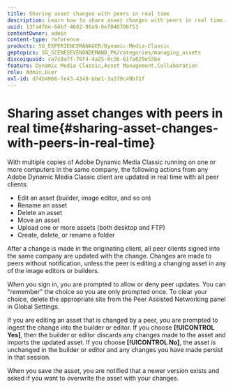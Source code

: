 ```yaml
---
title: Sharing asset changes with peers in real time
description: Learn how to share asset changes with peers in real time.
uuid: 13fa4f6e-66bf-4682-96a9-0e7040706f53
contentOwner: admin
content-type: reference
products: SG_EXPERIENCEMANAGER/Dynamic-Media-Classic
geptopics: SG_SCENESEVENONDEMAND_PK/categories/managing_assets
discoiquuid: ca7c8a7f-76f4-4a25-8c36-617a029e55be
feature: Dynamic Media Classic,Asset Management,Collaboration
role: Admin,User
exl-id: d74b4966-fe43-4349-bbe1-3a379c49bf1f
---
```

# Sharing asset changes with peers in real time{#sharing-asset-changes-with-peers-in-real-time}

With multiple copies of Adobe Dynamic Media Classic running on one or more computers in the same company, the following actions from any Adobe Dynamic Media Classic client are updated in real time with all peer clients:

* Edit an asset (builder, image editor, and so on)
* Rename an asset
* Delete an asset
* Move an asset
* Upload one or more assets (both desktop and FTP)
* Create, delete, or rename a folder

After a change is made in the originating client, all peer clients signed into the same company are updated with the change. Changes are made to peers without notification, unless the peer is editing a changing asset in any of the image editors or builders.

When you sign in, you are prompted to allow or deny peer updates. You can "remember" the choice so you are only prompted once. To clear your choice, delete the appropriate site from the Peer Assisted Networking panel in Global Settings.

If you are editing an asset that is changed by a peer, you are prompted to ingest the change into the builder or editor. If you choose **[!UICONTROL Yes]**, then the builder or editor discards any changes made to the asset and imports the updated asset. If you choose **[!UICONTROL No]**, the asset is unchanged in the builder or editor and any changes you have made persist in that session.

When you save the asset, you are notified that a newer version exists and asked if you want to overwrite the asset with your changes.

